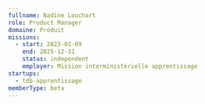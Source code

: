 ```yaml
---
fullname: Nadine Louchart
role: Product Manager
domaine: Produit
missions:
  - start: 2023-01-09
    end: 2025-12-31
    status: independent
    employer: Mission interministérielle apprentissage
startups:
  - tdb-apprentissage
memberType: beta
---
```




